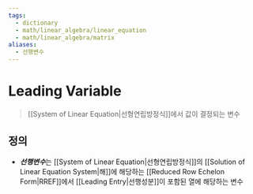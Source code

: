```yaml
---
tags:
  - dictionary
  - math/linear_algebra/linear_equation
  - math/linear_algebra/matrix
aliases:
  - 선행변수
---
```

# Leading Variable
> [[System of Linear Equation|선형연립방정식]]에서 값이 결정되는 변수
## 정의
+ ***선행변수***는 [[System of Linear Equation|선형연립방정식]]의 [[Solution of Linear Equation System|해]]에 해당하는 [[Reduced Row Echelon Form|RREF]]에서 [[Leading Entry|선행성분]]이 포함된 열에 해당하는 변수